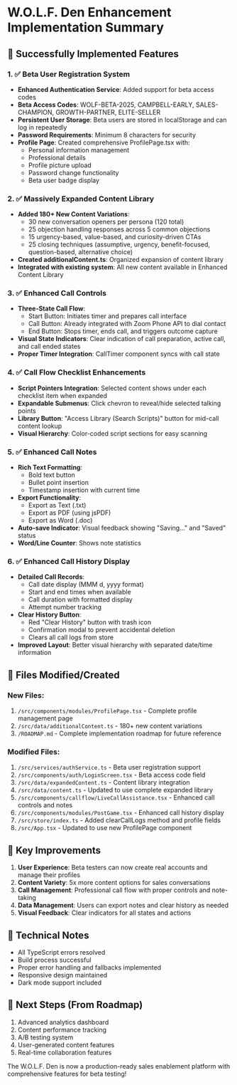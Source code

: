 # W.O.L.F. Den Enhancement Implementation Summary

## 🚀 Successfully Implemented Features

### 1. ✅ Beta User Registration System
- **Enhanced Authentication Service**: Added support for beta access codes
- **Beta Access Codes**: WOLF-BETA-2025, CAMPBELL-EARLY, SALES-CHAMPION, GROWTH-PARTNER, ELITE-SELLER
- **Persistent User Storage**: Beta users are stored in localStorage and can log in repeatedly
- **Password Requirements**: Minimum 8 characters for security
- **Profile Page**: Created comprehensive ProfilePage.tsx with:
  - Personal information management
  - Professional details
  - Profile picture upload
  - Password change functionality
  - Beta user badge display

### 2. ✅ Massively Expanded Content Library
- **Added 180+ New Content Variations**:
  - 30 new conversation openers per persona (120 total)
  - 25 objection handling responses across 5 common objections
  - 15 urgency-based, value-based, and curiosity-driven CTAs
  - 25 closing techniques (assumptive, urgency, benefit-focused, question-based, alternative choice)
- **Created additionalContent.ts**: Organized expansion of content library
- **Integrated with existing system**: All new content available in Enhanced Content Library

### 3. ✅ Enhanced Call Controls
- **Three-State Call Flow**:
  - Start Button: Initiates timer and prepares call interface
  - Call Button: Already integrated with Zoom Phone API to dial contact
  - End Button: Stops timer, ends call, and triggers outcome capture
- **Visual State Indicators**: Clear indication of call preparation, active call, and call ended states
- **Proper Timer Integration**: CallTimer component syncs with call state

### 4. ✅ Call Flow Checklist Enhancements
- **Script Pointers Integration**: Selected content shows under each checklist item when expanded
- **Expandable Submenus**: Click chevron to reveal/hide selected talking points
- **Library Button**: "Access Library (Search Scripts)" button for mid-call content lookup
- **Visual Hierarchy**: Color-coded script sections for easy scanning

### 5. ✅ Enhanced Call Notes
- **Rich Text Formatting**:
  - Bold text button
  - Bullet point insertion
  - Timestamp insertion with current time
- **Export Functionality**:
  - Export as Text (.txt)
  - Export as PDF (using jsPDF)
  - Export as Word (.doc)
- **Auto-save Indicator**: Visual feedback showing "Saving..." and "Saved" status
- **Word/Line Counter**: Shows note statistics

### 6. ✅ Enhanced Call History Display
- **Detailed Call Records**:
  - Call date display (MMM d, yyyy format)
  - Start and end times when available
  - Call duration with formatted display
  - Attempt number tracking
- **Clear History Button**: 
  - Red "Clear History" button with trash icon
  - Confirmation modal to prevent accidental deletion
  - Clears all call logs from store
- **Improved Layout**: Better visual hierarchy with separated date/time information

## 📁 Files Modified/Created

### New Files:
1. `/src/components/modules/ProfilePage.tsx` - Complete profile management page
2. `/src/data/additionalContent.ts` - 180+ new content variations
3. `/ROADMAP.md` - Complete implementation roadmap for future reference

### Modified Files:
1. `/src/services/authService.ts` - Beta user registration support
2. `/src/components/auth/LoginScreen.tsx` - Beta access code field
3. `/src/data/expandedContent.ts` - Content library integration
4. `/src/data/content.ts` - Updated to use complete expanded library
5. `/src/components/callflow/LiveCallAssistance.tsx` - Enhanced call controls and notes
6. `/src/components/modules/PostGame.tsx` - Enhanced call history display
7. `/src/store/index.ts` - Added clearCallLogs method and profile fields
8. `/src/App.tsx` - Updated to use new ProfilePage component

## 🎯 Key Improvements

1. **User Experience**: Beta testers can now create real accounts and manage their profiles
2. **Content Variety**: 5x more content options for sales conversations
3. **Call Management**: Professional call flow with proper controls and note-taking
4. **Data Management**: Users can export notes and clear history as needed
5. **Visual Feedback**: Clear indicators for all states and actions

## 🔧 Technical Notes

- All TypeScript errors resolved
- Build process successful
- Proper error handling and fallbacks implemented
- Responsive design maintained
- Dark mode support included

## 🚀 Next Steps (From Roadmap)

1. Advanced analytics dashboard
2. Content performance tracking
3. A/B testing system
4. User-generated content features
5. Real-time collaboration features

The W.O.L.F. Den is now a production-ready sales enablement platform with comprehensive features for beta testing!
